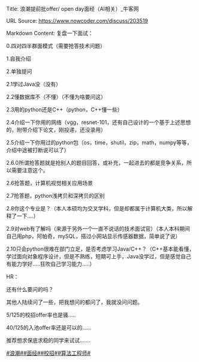 Title: 浪潮提前批offer/ open day面经（AI相关）_牛客网

URL Source: https://www.nowcoder.com/discuss/203519

Markdown Content:
复盘一下面试：

0.四对四半群面模式（需要抢答技术问题）

1.自我介绍

2.单独提问

2.1学过Java没（没有）

2.2懂数据库不（不懂）（不懂为啥要问这）

2.3用的python还是C++（python，C++懂一些）

2.4介绍一下你用的网络（vgg，resnet-101，还有自己设计的一个基于上述思想的，附带介绍下论文，刚投递，还没录用）

2.5介绍一下你用过的python包（os，time，shutil，zip，math，numpy等等，介绍中途被打断说可以了）

2.6.0所谓抢答题就是抢别人的题目回答，或补充，一起进去的都是竞争关系，所以需要注意这个。

2.6抢答题，计算机视觉相关应用场景

2.7抢答题，python浅拷贝和深拷贝的区别

2.8你这个专业是？（本人本硕均为交叉学科，但是却都属于计算机大类，所以解释了一下....）

2.9对web有了解吗（来源于另外一个一直不说话的技术面试官）（本人本科期间自己用php，阿帕奇，mySQL，搭过小网站显示传感器数据，简单说了说）

2.10只会python很难在部门立足，是否考虑学习Java/C++？（C++基本能看懂，学过面向对象程序设计，但是不熟练，短期可上手，Java没学过，但是感觉自己有能力学好.....狂吹自己学习能力.....）

HR：

还有什么要问的吗？

其他人陆续问了一些，把我想问的都问了，我就没问问题。

5/125的校招offer率也是骚.....

40/125的入池offer率还是可以的……

推荐想求保底求稳的同学来试试.......

[#浪潮#](https://www.nowcoder.com/enterprise/925/discussion)[#面经#](https://www.nowcoder.com/creation/subject/928d551be73f40db82c0ed83286c8783)[#校招#](https://www.nowcoder.com/creation/subject/d09b966a380b45ddaba9dc5a6bd5ee19)[#算法工程师#](https://www.nowcoder.com/creation/subject/146d543971d045ba84b4b8a4dd573fff)
